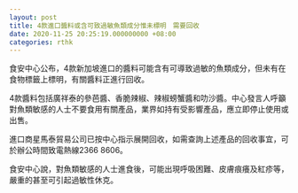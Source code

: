 ```yaml
---
layout: post
title: 4款進口醬料或含可致過敏魚類成分惟未標明　需要回收
date: 2020-11-25 20:25:19.000000000 +08:00
categories: rthk
---
```


食安中心公布，4款新加坡進口的醬料可能含有可導致過敏的魚類成分，但未有在食物標籤上標明，有關醬料正進行回收。

4款醬料包括廣祥泰的參芭醬、香脆辣椒、辣椒螃蟹醬和叻沙醬。中心發言人呼籲對魚類敏感的人士不要食用有關產品，業界如持有受影響產品，應立即停止使用或出售。

進口商星馬泰貿易公司已按中心指示展開回收，如需查詢上述產品的回收事宜，可於辦公時間致電熱線2366 8606。

食安中心說，對魚類敏感的人士進食後，可能出現呼吸困難、皮膚痕癢及紅疹等，嚴重的甚至可引起過敏性休克。
